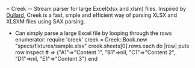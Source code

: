 = Creek -- Stream parser for large Excel(xlsx and xlsm) files.
Inspired by [Dullard](https://github.com/thirtyseven/dullard), Creek is a fast, smple and efficient way of parsing XLSX and XLSXM files using SAX parsing.
* Can simply parse a large Excel file by looping through the rows enumerator:
   require 'creek'
   creek = Creek::Book.new "specs/fixtures/sample.xlsx"
   creek.sheets[0].rows.each do |row|
      puts row.inspect
      # => {"A1"=>"Content 1", "B1"=>nil, "C1"=>"Content 2", "D1"=>nil, "E1"=>"Content 3"}
   end